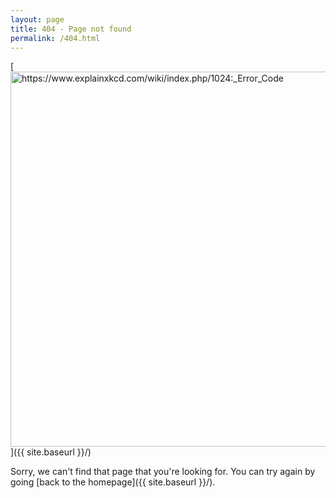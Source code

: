 ```yaml
---
layout: page
title: 404 - Page not found
permalink: /404.html
---
```


[<img src="{{ site.baseurl }}/images/404.png" alt="https://www.explainxkcd.com/wiki/index.php/1024:_Error_Code" style="width: 600px;"/>]({{ site.baseurl }}/)

Sorry, we can't find that page that you're looking for. You can try again by going [back to the homepage]({{ site.baseurl }}/).



